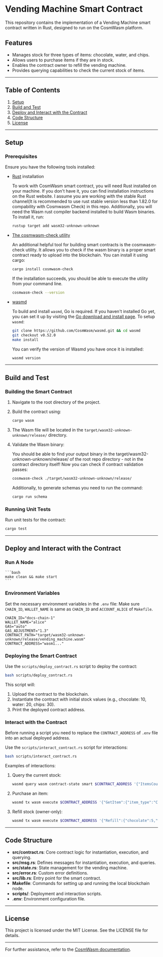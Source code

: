 # Vending Machine Smart Contract

This repository contains the implementation of a Vending Machine smart contract written in Rust, designed to run on the CosmWasm platform.

## Features

- Manages stock for three types of items: chocolate, water, and chips.
- Allows users to purchase items if they are in stock.
- Enables the contract owner to refill the vending machine.
- Provides querying capabilities to check the current stock of items.

---

## Table of Contents

1. [Setup](#setup)
2. [Build and Test](#build-and-test)
3. [Deploy and Interact with the Contract](#deploy-and-interact-with-the-contract)
4. [Code Structure](#code-structure)
5. [License](#license)

---

## Setup

### Prerequisites

Ensure you have the following tools installed:

- [Rust](https://www.rust-lang.org/) installation

    To work with CosmWasm smart contract, you will need Rust installed on your machine. 
    If you don't have it, you can find installation instructions on the Rust website.
    I assume you are working with the stable Rust channel(It is recommended to use rust stable version less than 1.82.0 for compability with Cosmwasm Check) in this repo.
    Additionally, you will need the Wasm rust compiler backend installed to build Wasm binaries. To install it, run:
    
    ```bash
    rustup target add wasm32-unknown-unknown
    ```

- [The cosmwasm-check utility](https://github.com/CosmWasm/cosmwasm/tree/main/packages/check)

    An additional helpful tool for building smart contracts is the cosmwasm-check utility. It allows you to check if the wasm binary is a proper smart contract ready to upload into the blockchain. You can install it using cargo:
    ```bash
    cargo install cosmwasm-check
    ```
    If the installation succeeds, you should be able to execute the utility from your command line.
    ```bash
    cosmwasm-check --version
    ```

- [wasmd](https://github.com/CosmWasm/wasmd)

    To build and install `wasmd`, Go is required. If you haven't installed Go yet, you can set it up by visiting the [Go download and install page](https://go.dev/doc/install).
    To setup `wasmd`:
    ```bash
    git clone https://github.com/CosmWasm/wasmd.git && cd wasmd
    git checkout v0.52.0
    make install
    ```
    You can verify the version of Wasmd you have once it is installed:
    ```bash
    wasmd version
    ```
---

## Build and Test

### Building the Smart Contract

1. Navigate to the root directory of the project.
2. Build the contract using:

   ```bash
   cargo wasm
   ```
3. The Wasm file will be located in the `target/wasm32-unknown-unknown/release/` directory.
4. Validate the Wasm binary:

   You should be able to find your output binary in the target/wasm32-unknown-unknown/release/ of the root repo directory - not in the contract directory itself! Now you can check if contract validation passes:
   ```bash
   cosmwasm-check ./target/wasm32-unknown-unknown/release/
   ```


    Additionally, to generate schemas you need to run the command:
    ```bash
    cargo run schema
    ```

### Running Unit Tests

Run unit tests for the contract:

```bash
cargo test
```

---

## Deploy and Interact with the Contract

### Run A Node
    ```bash
    make clean && make start
    ```

### Environment Variables

Set the necessary environment variables in the `.env` file:
Make sure `CHAIN_ID`, `WALLET_NAME` is same as `CHAIN_ID` and `ACCOUNT_ALICE` of `Makefile`.

```env
CHAIN_ID="docs-chain-1"
WALLET_NAME="alice"
GAS="auto"
GAS_ADJUSTMENT="1.3"
CONTRACT_PATH="target/wasm32-unknown-unknown/release/vending_machine.wasm"
CONTRACT_ADDRESS="wasm1..."
```

### Deploying the Smart Contract

Use the `scripts/deploy_contract.rs` script to deploy the contract:

```bash
bash scripts/deploy_contract.rs
```

This script will:

1. Upload the contract to the blockchain.
2. Instantiate the contract with initial stock values (e.g., chocolate: 10, water: 20, chips: 30).
3. Print the deployed contract address.

### Interact with the Contract

Before running a script you need to replace the `CONTRACT_ADDRESS` of `.env` file into an actual deployed address.

Use the `scripts/interact_contract.rs` script for interactions:

```bash
bash scripts/interact_contract.rs
```

Examples of interactions:

1. Query the current stock:

   ```bash
   wasmd query wasm contract-state smart $CONTRACT_ADDRESS '{"ItemsCount":{}}'
   ```

2. Purchase an item:

   ```bash
   wasmd tx wasm execute $CONTRACT_ADDRESS '{"GetItem":{"item_type":"Chocolate"}}' --from alice --chain-id $CHAIN_ID -y
   ```

3. Refill stock (owner-only):

   ```bash
   wasmd tx wasm execute $CONTRACT_ADDRESS '{"Refill":{"chocolate":5,"water":5,"chips":5}}' --from alice --chain-id $CHAIN_ID -y
   ```

---

## Code Structure

- **src/contract.rs**: Core contract logic for instantiation, execution, and querying.
- **src/msg.rs**: Defines messages for instantiation, execution, and queries.
- **src/state.rs**: State management for the vending machine.
- **src/error.rs**: Custom error definitions.
- **src/lib.rs**: Entry point for the smart contract.
- **Makefile**: Commands for setting up and running the local blockchain node.
- **scripts/**: Deployment and interaction scripts.
- **.env**: Environment configuration file.

---

## License

This project is licensed under the MIT License. See the LICENSE file for details.

---

For further assistance, refer to the [CosmWasm documentation](https://docs.cosmwasm.com/).

